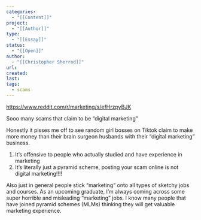 ```yaml
---
categories:
  - "[[Content]]"
project:
  - "[[Author]]"
type:
  - "[[Essay]]"
status:
  - "[[Open]]"
author:
  - "[[Christopher Sherrod]]"
url: 
created: 
last:
tags:
  - scams
---
```

https://www.reddit.com/r/marketing/s/efHrzpyBJK

Sooo many scams that claim to be “digital marketing”

Honestly it pisses me off to see random girl bosses on Tiktok claim to make more money than their brain surgeon husbands with their “digital marketing” business. 

1. It’s offensive to people who actually studied and have experience in marketing 
2. It’s literally just a pyramid scheme, posting your scam online is not digital marketing!!!! 

Also just in general people stick “marketing” onto all types of sketchy jobs and courses. As an upcoming graduate, I’m always coming across some super horrible and misleading “marketing” jobs. I know many people that have joined pyramid schemes (MLMs) thinking they will get valuable marketing experience.